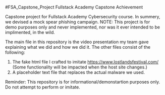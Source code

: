 #FSA_Capstone_Project
Fullstack Academy Capstone Achievement

Capstone project for Fullstack Academy Cybersecurity course.
In summery, we devised a mock spear phishing campaign.
NOTE: This project is for demo purposes only and never implemented, nor was it ever intended to be implimented, in the wild.

The main file in this repository is the video presentation my team gave explaining what we did and how we did it.
The other files consist of the following:
1) The fake html file I crafted to imitate https://www.lostlandsfestival.com/  (Some functionality will be impacted when the host site changes.)
2) A placeholder text file that replaces the actual malware we used. 

Reminder: This repository is for informational/demonstartion purposes only. Do not attempt to perform or imitate.
